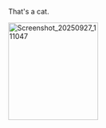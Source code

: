 That's a cat.

<img width="179.5" height="196" alt="Screenshot_20250927_111047" src="https://github.com/user-attachments/assets/a078ece8-de84-434e-a368-075bce7c8d45" />
